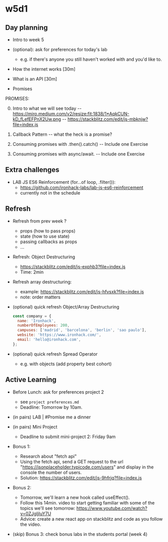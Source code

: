 
# w5d1




## Day planning

<!-- 

Alternative to typicode api:
- https://jsonplaceholder.org/users


@todo: 
- create a small warmup activity (before we start with "how the internet works") 

-->

- Intro to week 5

- (optional): ask for preferences for today's lab
  - e.g. if there's anyone you still haven't worked with and you'd like to.

- How the internet works [30m]

- What is an API [30m]

- Promises


PROMISES:

0. Intro to what we will see today
   -- https://miro.medium.com/v2/resize:fit:1838/1*AqkCUN-kD_fLefEFPnX2Uw.png
   -- https://stackblitz.com/edit/js-mbknjw?file=index.js

1. Callback Pattern
  -- what the heck is a promise?

2. Consuming promises with .then().catch()
  -- Include one Exercise
  
3. Consuming promises with async/await.
  -- Include one Exercise




## Extra challenges

- LAB JS ES6 Reinforcement (for...of loop, .filter()):
  - https://github.com/ironhack-labs/lab-js-es6-reinforcement
  - currently not in the schedule




## Refresh


- Refresh from prev week ?
  - props (how to pass props)
  - state (how to use state)
  - passing callbacks as props
  - ...


- Refresh: Object Destructuring
  - https://stackblitz.com/edit/js-exphb3?file=index.js
  - Time: 2min


- Refresh array destructuring:
    - example: https://stackblitz.com/edit/js-hfvsxk?file=index.js
    - note: order matters




- (optional) quick refresh Object/Array Destructuring

  ```js
  const company = {
    name: 'Ironhack',
    numberOfEmployees: 200,
    campuses: ['madrid', 'barcelona', 'berlin', 'sao paulo'],
    website: 'https://www.ironhack.com/',
    email: 'hello@ironhack.com',
  };
  ```

- (optional) quick refresh Spread Operator
  - e.g. with objects (add property best cohort)




## Active Learning

- Before Lunch: ask for preferences project 2
  - see `project preferences.md`
  - Deadline: Tomorrow by 10am.
  

- (in pairs) LAB | #Promise me a dinner
  <!-- same pairs as mini-project -->

- (in pairs) Mini Project
  - Deadline to submit mini-project 2: Friday 9am

- Bonus 1: 
  - Research about "fetch api"
  - Using the fetch api, send a GET request to the url "https://jsonplaceholder.typicode.com/users" and display in the console the number of users.
  - Solution: https://stackblitz.com/edit/js-9hfrjq?file=index.js

- Bonus 2:
  - Tomorrow, we'll learn a new hook called useEffect(). 
  - Follow this 14min. video to start getting familiar with some of the topics we'll see tomorrow: https://www.youtube.com/watch?v=0ZJgIjIuY7U
  - Advice: create a new react app on stackblitz and code as you follow the video.

- (skip) Bonus 3: check bonus labs in the students portal (week 4)

